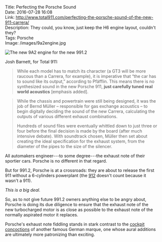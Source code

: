 Title: Perfecting the Porsche Sound  
Date: 2016-07-28 16:08  
Link: http://www.total911.com/perfecting-the-porsche-sound-of-the-new-911-carrera/  
Description: They could, you know, just keep the H6 engine layout, couldn't they?  
Tags: Porsche  
Image: /images/9a2engine.jpg  

![The new 9A2 engine for the new 991.2][1]

Josh Barnett, for Total 911:

> While each model has to match its character (a GT3 will be more raucous than a Carrera, for example), it is imperative that “the car has to sound like its output,” according to Pfäfflin. This means there is no synthesized sound in the new Porsche 911, **just carefully tuned real world acoustics** [emphasis added].

> While the chassis and powertrain were still being designed, it was the job of Bernd Müller – responsible for gas exchange acoustics – to begin digitally deciding the sound of the new Carrera, calculating the outputs of various different exhaust combinations.
>
> Hundreds of sound files were eventually whittled down to just three or four before the final decision is made by the board (after much intensive debate). With soundtrack chosen, Müller then set about creating the ideal specification for the exhaust system, from the diameter of the pipes to the size of the silencer.

All automakers engineer---to some degree---the exhaust note of their sportier cars. Porsche is no different in that regard.

But for 991.2, Porsche is at a crossroads: they are about to release the first 911 without a 6-cylinders powerplant (the [912][2] doesn't count because it wasn't a 911).

*This is a big deal.*

So, as to not give future 991.2 owners anything else to be angry about, Porsche is doing its due diligence to ensure that the exhaust note of the new turbocharged motor is as close as possible to the exhaust note of the normally aspirated motor it replaces.

Porsche's exhaust note fiddling stands in stark contrast to the [cockpit concoctions][2] of another famous German marque, one whose aural additions are ultimately more patronizing than exciting.

[1]: /images/9a2engine.jpg "The 991.2's new motor"
[2]: https://en.wikipedia.org/wiki/Porsche_912 "Wikipedia: Porsche 912"
[3]: http://jalopnik.com/5843332/new-bmw-m5-fakes-its-engine-noise-for-your-pleasure "Jalopnik piece on BMW's synthesizing cockpit noise"